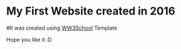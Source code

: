 # My First Website created in 2016 

#It was created using [WW3School][ww3school] Template

Hope you like it :D



[ww3school]: https://www.w3schools.com/
